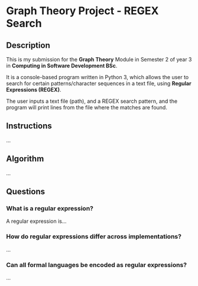 # Graph Theory Project - REGEX Search
## Description
This is my submission for the **Graph Theory** Module in Semester 2 of year 3 in **Computing in Software Development BSc**.

It is a console-based program written in Python 3, which allows the user to search for certain patterns/character sequences in a text file, using **Regular Expressions (REGEX)**.

The user inputs a text file (path), and a REGEX search pattern, and the program will print lines from the file where the matches are found.

## Instructions
...

## Algorithm
...

## Questions
### What is a regular expression?
A regular expression is...

### How do regular expressions differ across implementations?
...

### Can all formal languages be encoded as regular expressions?
...

